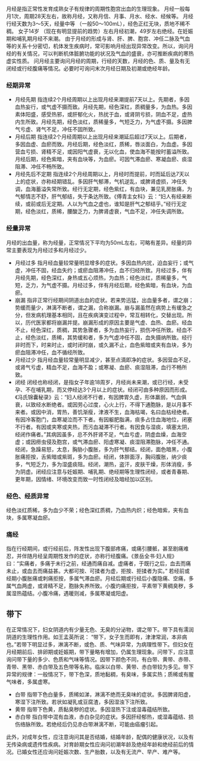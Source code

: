 月经是指正常性发育成熟女子有规律的周期性胞宫出血的生理现象。
月经一般每月1次，周期28天左右，故称月经，又称月信、月事、月水、经水、经候等。
月经行经天数为3～5天，经量中等 （一般50～100mL），经色正红无块，质地不稀不稠。
女子14岁 （现在有明显提前的趋势）左右月经初潮，49岁左右绝经。在妊娠期和哺乳期月经不来潮。
由于月经的形成与肾、肝、脾、胞宫、冲任二脉及气血等的关系十分密切，机体发生疾病时，常可影响月经出现异常改变。所以，询问月经的有关情况，可以判断机体脏腑功能的状况及气血的盛衰，亦可推断疾病的寒热虚实性质。
问月经主要询问月经的周期，行经的天数，月经的色、质、量及有无闭经或行经腹痛等情况。必要时可询问末次月经日期及初潮或绝经年龄。


### 经期异常

- 月经先期 指连续2个月经周期以上出现月经来潮提前7天以上。先期者，多因血热妄行，或气虚不摄而致。月经先期，经色深红，质稠量多，为血热。多因素体阳盛，感受热邪，或肝郁化火，热扰于血，或肾阴亏损，阴血不足，虚热内生所致。月经先期，经色淡红，质稀量多，气短乏力，为气虚不摄。多因脾气亏虚、肾气不足，冲任不固所致。
- 月经后期 指连续2个月经周期以上出现月经来潮延后超过7天以上。后期者，多因血虚、血瘀而致。月经后期，经色淡红，质稀，唇淡面白，为血虚。多因营血亏损、肾精不足，或因阳气虚衰，无以化血，使血海不能按时蓄溢所致。月经后期，经色紫暗，夹有血块等，为血瘀。可因气滞血瘀、寒凝血瘀、痰湿阻滞、冲任不畅所致。
- 月经先后不定期 指连续2个月经周期以上，月经时而提前，时而延后达7天以上的症状，亦称经期错乱。多因肝气郁滞，气机逆乱，或脾肾虚损，冲任失调，血海蓄溢失常所致。经行无定期，经色紫红，有血块，兼见乳房胀痛，为气郁情志不舒，肝气郁结，失于条达所致。《傅青主女科》云：“妇人有经来断续，或前或后无定期。人以为气血之虚也，谁知是肝气之郁结乎。”经行无定期，经色淡红，质稀，腰酸乏力，为脾肾虚衰，气血不足，冲任失调所致。

















































### 经量异常
月经的出血量，称为经量，正常情况下平均为50mL左右，可略有差异。经量的异常主要表现为月经过多和月经过少。

- 月经过多 指月经血量较常量明显增多的症状。多因血热内扰，迫血妄行；或气虚，冲任不固，经血失约；或瘀血阻滞冲任，血不归经所致。月经过多，伴有月经先期，经色深红，身热或五心烦热，为血热；经色淡红，质稀量多，气短，乏力，为气虚不摄。月经过多，伴有月经后期，经色紫暗，有血块，为血瘀。
- 崩漏 指非正常行经期间阴道出血的症状。若来势迅猛，出血量多者，谓之崩；势缓而量少，淋漓不断者，谓之漏，合称崩漏。崩与漏虽然在病势上有缓急之分，但发病机理基本相同，且在疾病演变过程中，常互相转化，交替出现。所以，历代医家都将崩漏并提。崩漏形成的原因主要是气虚、血热、血瘀。经血不止，经色深红，质稠，其势急骤者，多为血热妄行，损伤冲任所致。经血不止，经色淡红，质稀，其势缓和者，多为气虚冲任不固，血失摄纳所致。经行非时而下，时来时止，或时闭时崩，或久漏不止，血色紫暗或夹有血块，多为瘀血阻滞冲任，血不循经所致。
- 月经过少 指月经血量较常量明显减少，甚至点滴即净的症状。多因营血不足，或肾气亏虚，精血不足，血海不盈；或寒凝、血瘀、痰湿阻滞，血行不畅所致。
- 闭经 闭经也称经闭，是指女子年逾18周岁，月经尚未来潮，或已行经，未受孕、不在哺乳期，而又停经达3个月以上的症状。经闭可由多种原因而形成。《冯氏锦囊秘录》云：“妇人经闭不行者，有因脾胃久虚，形体羸弱，气血俱衰，以致经水断绝者。或因劳心过度，心火上行，不得下通胞脉，是以月事不来者。或因中消，胃热，善饥渐瘦，津液不生，血海枯竭，名曰血枯经绝者。有因冷客胞门，血寒凝泣而不下者。有因躯肥脂满，痰多占住血海地位，闭塞不行者。有因或夹寒或夹热，而污血凝滞不行者。有因食与湿痰，填塞太阴，经闭作痛者。”其病因虽多，总不外肝肾不足，气血亏虚，阴虚血燥，血海空虚；或因痨虫侵及胞宫，或气滞血瘀、阳虚寒凝、痰湿阻滞胞脉，冲任不通。经闭，急躁易怒，太息，胸胁小腹胀，多为肝气郁结。经闭，面色暗黑，小腹胀痛拒按，舌紫暗或紫斑，多为血瘀。经闭，体胖面浮，胸闷腹胀，纳少痰多，气短乏力，多为湿盛痰阻。经闭，潮热，盗汗，皮肤干燥，形体消瘦，多为阴虚。闭经应注意与妊娠期、哺乳期、绝经期等生理性闭经，或者青春期、更年期，因情绪、环境改变而致一时性闭经及暗经加以区别。



















































### 经色、经质异常
经色淡红质稀，多为血少不荣；经色深红质稠，乃血热内炽；经色暗紫，夹有血块，多属寒凝血瘀。

### 痛经
指在行经期间，或行经前后，阵发性出现下腹部疼痛，或痛引腰骶，甚至剧痛难忍，并伴随月经呈周期性发作的症状，亦称行经腹痛。《景岳全书·妇人规》曰：“实痛者，多痛于未行之前，经通而痛自减。虚痛者，于既行之后，血去而痛未止，或血去而痛益甚。大都可按、可揉者为虚，拒按、拒揉者为实。”
若经前或经期小腹胀痛或刺痛拒按，多属气滞血瘀。月经后期或行经后小腹隐痛、空痛，多属气血两虚，或肾精不足，胞脉失养所致。小腹灼痛拒按，平素带下黄稠臭秽，多属湿热蕴结。小腹冷痛，遇暖则减，多属寒凝或阳虚。


## 带下
在正常情况下，妇女阴道内有少量无色、无臭的分泌物，谓之带下。带下具有濡润阴道的生理性作用。如王孟英所说： “带下，女子生而即有，津津常润，本非病也。”若带下明显过多，淋漓不断，或色、质、气味异常，为病理性带下。但妇女在月经期前后、排卵期或妊娠期，带下量略有增加，仍属生理现象。问带下，应注意询问带下量的多少、色质和气味等情况。因带下颜色不同，有白带、黄带、赤带、青带、黑带、赤白带及五色带等名称。临床以白带、黄带、赤白带较为多见。带下异常的规律：一般情况下，带下色深，质地黏稠，有臭味，多属实热；质稀或有腥气味者，多属虚寒。

- 白带 指带下色白量多，质稀如涕，淋漓不绝而无臭味的症状。多因脾肾阳虚，寒湿下注所致。若状如凝乳或豆腐渣，多因湿浊下注所致。
- 黄带 指带下色黄，质黏臭秽的症状。多因湿热下注或湿毒蕴结所致。
- 赤白带 指白带中混有血液，赤白杂见的症状。多因肝经郁热，或湿毒蕴结、损伤络脉所致。若绝经后仍见赤白带淋漓不断，可能由癌瘤引起。

此外，对成年女性，应注意询问其是否结婚，结婚年龄，配偶的健康状况，以及有无传染病或遗传性疾病。对育龄期女性应询问初潮年龄及绝经年龄和绝经前后的情况。已婚女性还应询问妊娠次数、生产胎数，以及有无流产、早产、难产等。


































